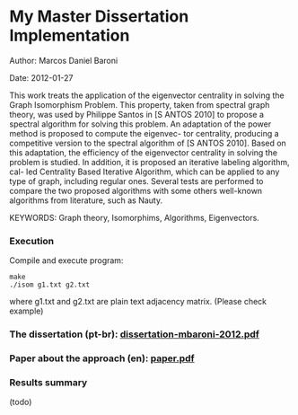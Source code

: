 # My Master Dissertation Implementation

Author: Marcos Daniel Baroni

Date: 2012-01-27

This work treats the application of the eigenvector centrality in solving the Graph
Isomorphism Problem. This property, taken from spectral graph theory, was used
by Philippe Santos in [S ANTOS 2010] to propose a spectral algorithm for solving this
problem. An adaptation of the power method is proposed to compute the eigenvec-
tor centrality, producing a competitive version to the spectral algorithm of [S ANTOS
2010]. Based on this adaptation, the efficiency of the eigenvector centrality in solving
the problem is studied. In addition, it is proposed an iterative labeling algorithm, cal-
led Centrality Based Iterative Algorithm, which can be applied to any type of graph,
including regular ones. Several tests are performed to compare the two proposed
algorithms with some others well-known algorithms from literature, such as Nauty.

KEYWORDS: Graph theory, Isomorphims, Algorithms, Eigenvectors.

### Execution
Compile and execute program:
```
make
./isom g1.txt g2.txt
```
where g1.txt and g2.txt are plain text adjacency matrix. (Please check example)

### The dissertation (pt-br): [dissertation-mbaroni-2012.pdf](dissertation-mbaroni-2012.pdf?raw=true)

### Paper about the approach (en): [paper.pdf](paper.pdf?raw=true)

### Results summary
(todo)

